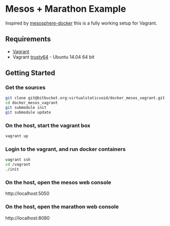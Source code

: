 # Mesos + Marathon Example

Inspired by [mesosphere-docker](https://github.com/sekka1/mesosphere-docker/blob/master/README.md) this is a fully working setup for Vagrant.

## Requirements

* [Vagrant](https://www.vagrantup.com)
* Vagrant [trusty64](https://vagrantcloud.com/ubuntu/boxes/trusty64) - Ubuntu 14.04 64 bit

## Getting Started

### Get the sources

```bash
git clone git@bitbucket.org:virtualstaticvoid/docker_mesos_vagrant.git
cd docker_mesos_vagrant
git submodule init
git submodule update
```

### On the host, start the vagrant box

```bash
vagrant up
```

### Login to the vagrant, and run docker containers

```bash
vagrant ssh
cd /vagrant
./init
```

### On the host, open the mesos web console

http://localhost:5050

### On the host, open the marathon web console

http://localhost:8080
